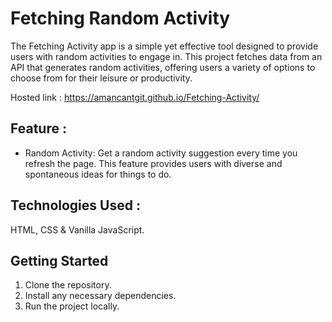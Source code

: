# Fetching Random Activity
The Fetching Activity app is a simple yet effective tool designed to provide users with random activities to engage in. This project fetches data from an API that generates random activities, offering users a variety of options to choose from for their leisure or productivity.

Hosted link : https://amancantgit.github.io/Fetching-Activity/

## Feature :
- Random Activity: Get a random activity suggestion every time you refresh the page. This feature provides users with diverse and spontaneous ideas for things to do.

## Technologies Used :
HTML, CSS & Vanilla JavaScript.

## Getting Started
1. Clone the repository.
2. Install any necessary dependencies.
3. Run the project locally.
